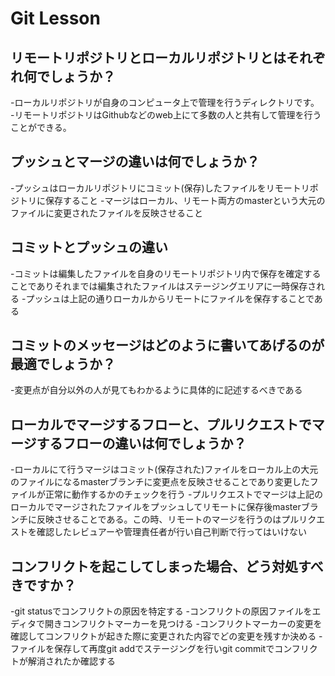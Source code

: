 # Git Lesson

## リモートリポジトリとローカルリポジトリとはそれぞれ何でしょうか？
 -ローカルリポジトリが自身のコンピュータ上で管理を行うディレクトリです。
 -リモートリポジトリはGithubなどのweb上にて多数の人と共有して管理を行うことができる。


## プッシュとマージの違いは何でしょうか？
-プッシュはローカルリポジトリにコミット(保存)したファイルをリモートリポジトリに保存すること
-マージはローカル、リモート両方のmasterという大元のファイルに変更されたファイルを反映させること

## コミットとプッシュの違い
-コミットは編集したファイルを自身のリモートリポジトリ内で保存を確定することでありそれまでは編集されたファイルはステージングエリアに一時保存される
-プッシュは上記の通りローカルからリモートにファイルを保存することである

## コミットのメッセージはどのように書いてあげるのが最適でしょうか？
-変更点が自分以外の人が見てもわかるように具体的に記述するべきである


## ローカルでマージするフローと、プルリクエストでマージするフローの違いは何でしょうか？
-ローカルにて行うマージはコミット(保存された)ファイルをローカル上の大元のファイルになるmasterブランチに変更点を反映させることであり変更したファイルが正常に動作するかのチェックを行う
-プルリクエストでマージは上記のローカルでマージされたファイルをプッシュしてリモートに保存後masterブランチに反映させることである。この時、リモートのマージを行うのはプルリクエストを確認したレビュアーや管理責任者が行い自己判断で行ってはいけない

## コンフリクトを起こしてしまった場合、どう対処すべきですか？
-git statusでコンフリクトの原因を特定する
-コンフリクトの原因ファイルをエディタで開きコンフリクトマーカーを見つける
-コンフリクトマーカーの変更を確認してコンフリクトが起きた際に変更された内容でどの変更を残すか決める
-ファイルを保存して再度git addでステージングを行いgit commitでコンフリクトが解消されたか確認する